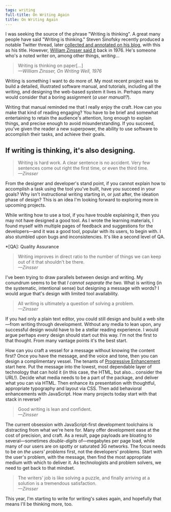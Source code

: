 ```yaml
---
tags: writing
full-title: On Writing Again
title: On Writing Again
---
```


I was seeking the source of the phrase "Writing is thinking". A great many people have said "Writing is thinking." Steven Sinofsky recently produced a notable Twitter thread, later [collected and annotated on his blog](https://medium.learningbyshipping.com/writing-is-thinking-an-annotated-twitter-thread-2a75fe07fade), with this as his title. However, [William Zinsser said it](https://en.wikiquote.org/wiki/William_Zinsser#On_Writing_Well_(Fifth_Edition,_orig._pub._1976)) back in 1976. He's someone who's a noted writer on, among other things, _writing_…

> Writing is thinking on paper[…]   
<cite>—William Zinsser, _On Writing Well_, 1976</cite>

Writing is something I want to do more of. My most recent project was to build a detailed, illustrated software manual, and tutorials, including all the writing, and designing the web-based system it lives in. Perhaps many would consider that a boring assignment (_a user manual!?_).

Writing that manual reminded me that I really enjoy the craft. How can you make that kind of reading engaging? You have to be brief and somewhat entertaining to retain the audience's attention, long enough to explain things, and precise enough to avoid misunderstanding. If you succeed, you've given the reader a new superpower, the ability to use software to accomplish their tasks, and achieve their goals.

## If writing is thinking, it's also designing.

> Writing is hard work. A clear sentence is no accident. Very few sentences come out right the first time, or even the third time.   
<cite>—Zinsser</cite>

From the designer and developer's stand point, if you cannot explain how to accomplish a task using the tool you've built, have you succeed in your goals? Why isn't instructional writing starting in, or just after, the ideation phase of design? This is an idea I'm looking forward to exploring more in upcoming projects.

While writing how to use a tool, if you have trouble explaining it, then you may not have designed a good tool. As I wrote the learning materials, I found myself with multiple pages of feedback and suggestions for the developers—and it was a good tool, popular with its users, to begin with. I also stumbled upon bugs and inconsistencies. It's like a second level of QA.

*[QA]: Quality Assurance

> Writing improves in direct ratio to the number of things we can keep out of it that shouldn't be there.   
<cite>—Zinsser</cite>

I've been trying to draw parallels between design and writing. My conundrum seems to be that _I cannot separate the two._ What is writing (in the systematic, intentional sense) but designing a message with words? I would argue that's design with limited tool availability.

> All writing is ultimately a question of solving a problem.   
<cite>—Zinsser</cite>

If you had only a plain text editor, you could still design and build a web site—from writing through development. Without any media to lean upon, any successful design would have to be a stellar reading experience. I would argue perhaps _every_ design should start out this way. I'm not the first to that thought. From many vantage points it's the best start.

How can you craft a vessel for a message without knowing the content first? Once you have the message, and the voice and tone, then you can design a complimentary vessel. The tenants of [Progressive Enhancement](https://resilientwebdesign.com/chapter5/#progressiveenhancement) start here. Put the message into the lowest, most dependable layer of technology that can hold it (in this case, the HTML, but also… consider the URL!). Decide what media needs to be a part of the package, and deliver what you can via HTML. Then enhance its presentation with thoughtful, appropriate typography and layout via CSS. Then add behavioral enhancements with JavaScript. How many projects today start with that stack in reverse?

> Good writing is lean and confident.   
<cite>—Zinsser</cite>

The current obsession with JavaScript-first development toolchains is distracting from what we're here for. Many offer development ease at the cost of precision, and craft. As a result, page payloads are bloating to several—sometimes _double-digits_ of—megabytes per page load, while many of our users are on spotty or saturated 3G networks. The focus needs to be on _the users' problems_ first, not the developers' problems. Start with the user's problem, with the message, then find the most appropriate medium with which to deliver it. As technologists and problem solvers, we need to get back to that mindset.

> The writers’ job is like solving a puzzle, and finally arriving at a solution is a tremendous satisfaction.   
<cite>—Zinsser</cite>

This year, I'm starting to write for writing's sakes again, and hopefully that means I'll be thinking more, too.